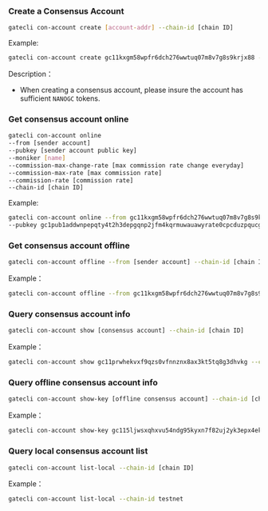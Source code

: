 
### Create a Consensus Account
```bash
gatecli con-account create [account-addr] --chain-id [chain ID]
```
Example:

```bash
gatecli con-account create gc11kxgm58wpfr6dch276wwtuq07m8v7g8s9krjx88 --chain-id testnet
```
Description：
* When creating a consensus account, please insure the account has sufficient `NANOGC` tokens.

### Get consensus account online
```bash
gatecli con-account online 
--from [sender account] 
--pubkey [sender account public key] 
--moniker [name] 
--commission-max-change-rate [max commission rate change everyday]
--commission-max-rate [max commission rate]
--commission-rate [commission rate]
--chain-id [chain ID] 
```
Example:

```bash
gatecli con-account online --from gc11kxgm58wpfr6dch276wwtuq07m8v7g8s9krjx88 
--pubkey gc1pub1addwnpepqty4t2h3depgqnp2jfm4kqrmuwauawyrate0cpcduzpqucgujhtugtpazyw --moniker newcon-account --commission-max-change-rate "0.01" --commission-max-rate "0.01" --commission-rate "0.01" --chain-id testnet
```

### Get consensus account offline
```bash
gatecli con-account offline --from [sender account] --chain-id [chain ID]
```
Example：

```bash
gatecli con-account offline --from gc11kxgm58wpfr6dch276wwtuq07m8v7g8s9krjx88 --chain-id testnet
```

### Query consensus account info
```bash
gatecli con-account show [consensus account] --chain-id [chain ID]
```
Example：

```bash
gatecli con-account show gc11prwhekvxf9qzs0vfnnznx8ax3kt5tq8g3dhvkg --chain-id testnet
```

### Query offline consensus account info
```bash
gatecli con-account show-key [offline consensus account] --chain-id [chain ID]
```
Example：

```bash
gatecli con-account show-key gc115ljwsxqhxvu54ndg95kyxn7f82uj2yk3epx4ek --chain-id testnet
```

### Query local consensus account list
```bash
gatecli con-account list-local --chain-id [chain ID]
```
Example：

```bash
gatecli con-account list-local --chain-id testnet
```

